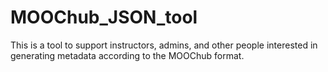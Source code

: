 # MOOChub_JSON_tool
This is a tool to support instructors, admins, and other people interested in generating metadata according to the MOOChub format.
